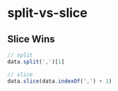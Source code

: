 # split-vs-slice

## Slice Wins

```js
// split
data.split(',')[1]

// slice
data.slice(data.indexOf(',') + 1)
```
